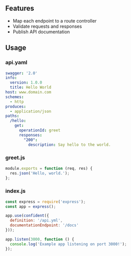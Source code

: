 ## Features

* Map each endpoint to a route controller
* Validate requests and responses
* Publish API documentation

## Usage

### api.yaml

```yaml
swagger: '2.0'
info:
  version: 1.0.0
  title: Hello World
host: www.domain.com
schemes:
  - http
produces:
  - application/json
paths:
  /hello:
    get:
      operationId: greet
      responses:
        "200":
          description: Say hello to the world.
```

### greet.js

```javascript
module.exports = function (req, res) {
  res.json('Hello, world.');
};
```

### index.js

```javascript
const express = require('express');
const app = express();

app.use(confident({
  definition: '/api.yml',
  documentationEndpoint: '/docs'
}));

app.listen(3000, function () {
  console.log('Example app listening on port 3000!');
});
```
